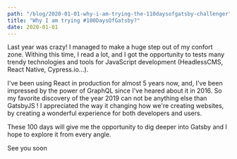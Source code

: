 ```yaml
---
path: "/blog/2020-01-01-why-i-am-trying-the-110daysofgatsby-challenger"
title: "Why I am trying #100DaysOfGatsby?"
date: 2020-01-01
---
```


Last year was crazy! I managed to make a huge step out of my confort zone. Withing this time, I read a lot, and I got the opportunity to tests many trendy technologies and tools for JavaScript development (HeadlessCMS, React Native, Cypress.io...).

I've been using React in production for almost 5 years now, and, I've been impressed by the power of GraphQL since I've heared about it in 2016. So my favorite discovery of the year 2019 can not be anything else than GatsbyJS ! I appreciated the way it changing how we're creating websites, by creating a wonderful experience for both developers and users.

These 100 days will give me the opportunity to dig deeper into Gatsby and I hope to explore it from every angle.

See you soon
